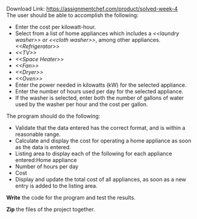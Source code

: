Download Link: https://assignmentchef.com/product/solved-week-4
<br>
The user should be able to accomplish the following:

<ul>

 <li>Enter the cost per kilowatt-hour.</li>

 <li>Select from a list of home appliances which includes a <em>&lt;&lt;laundry washer&gt;&gt; or &lt;&lt;cloth washer&gt;&gt;</em>, among other appliances.<em>&lt;&lt;Refrigerator&gt;&gt;</em></li>

 <li><em>&lt;&lt;TV&gt;&gt;</em></li>

 <li><em>&lt;&lt;Space Heater&gt;&gt;</em></li>

 <li><em>&lt;&lt;Fan&gt;&gt;</em></li>

 <li><em>&lt;&lt;Dryer&gt;&gt;</em></li>

 <li><em>&lt;&lt;Oven&gt;&gt;</em></li>

 <li>Enter the power needed in kilowatts (kW) for the selected appliance.</li>

 <li>Enter the number of hours used per day for the selected appliance.</li>

 <li>If the washer is selected, enter both the number of gallons of water used by the washer per hour and the cost per gallon.</li>

</ul>

The program should do the following:

<ul>

 <li>Validate that the data entered has the correct format, and is within a reasonable range.</li>

 <li>Calculate and display the cost for operating a home appliance as soon as the data is entered.</li>

 <li>Listing area to display each of the following for each appliance entered:Home appliance</li>

 <li>Number of hours per day</li>

 <li>Cost</li>

 <li>Display and update the total cost of all appliances, as soon as a new entry is added to the listing area.</li>

</ul>

<strong>Write</strong> the code for the program and test the results.

<strong>Zip</strong> the files of the project together.